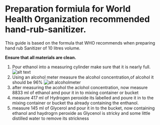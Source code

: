 # Preparation formiula for World Health Organization recommended hand-rub-sanitizer.
This guide is based on the formula that WHO recommends when preparing hand rub Sanitizer of 10 litres volume.


**Ensure that all materials are clean.**

1. Pour ethanol into a measuring cylinder make sure that it is nearly full.
![alt text](image1.jpg)
2. Using an alcohol meter measure the alcohol concentration,of alcohol it should be 96%
![alt alcoholmeter](https://github.com/vugawilliam/hand-rub-sanitizer/blob/main/images/alcoholmeter.JPG)
4. after measuring the acohol the aclohol concentration, now measure 8833  ml of ethanol amd pour it in to mixing container or bucket 
5. measure 417 ml of Hydrogen peroxide  its labelled and poure it in to the mixing container or bucket tha already containing the enthanol.
6. measure 145 ml of Glycerol and pour it in to the bucket, now containing ethanol and haydrogrn peroxide as Glycenol is stricky and some little distilled water to remove its strickness
